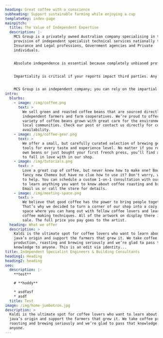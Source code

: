 ```yaml
---
heading: Great coffee with a conscience
subheading: Support sustainable farming while enjoying a cup
templateKey: index-page
mainpitch:
  title: The Value of Independent Expertise
  description: |-
    MCS Group is a privately owned Australian company specialising in the
    provision of independent specialist technical services nationally to the
    Insurance and Legal professions, Government agencies and Private
    individuals.


    Absolute independence is essential because completely unbiased professional opinions will ensure accuracy and impartiality.


    Impartiality is critical if your reports impact third parties. Any connection with services flowing from reports must be entirely accurate and precise and for this reason MCS Group does not undertake restoration or repair work.


    MCS Group is an independent company; you can rely on the impartial advice we provide.
intro:
  blurbs:
    - image: /img/coffee.png
      text: >
        We sell green and roasted coffee beans that are sourced directly from
        independent farmers and farm cooperatives. We’re proud to offer a
        variety of coffee beans grown with great care for the environment and
        local communities. Check our post or contact us directly for current
        availability.
    - image: /img/coffee-gear.png
      text: >
        We offer a small, but carefully curated selection of brewing gear and
        tools for every taste and experience level. No matter if you roast your
        own beans or just bought your first french press, you’ll find a gadget
        to fall in love with in our shop.
    - image: /img/tutorials.png
      text: >
        Love a great cup of coffee, but never knew how to make one? Bought a
        fancy new Chemex but have no clue how to use it? Don't worry, we’re here
        to help. You can schedule a custom 1-on-1 consultation with our baristas
        to learn anything you want to know about coffee roasting and brewing.
        Email us or call the store for details.
    - image: /img/meeting-space.png
      text: >
        We believe that good coffee has the power to bring people together.
        That’s why we decided to turn a corner of our shop into a cozy meeting
        space where you can hang out with fellow coffee lovers and learn about
        coffee making techniques. All of the artwork on display there is for
        sale. The full price you pay goes to the artist.
  heading: What we offer
  description: >
    Kaldi is the ultimate spot for coffee lovers who want to learn about their
    java’s origin and support the farmers that grew it. We take coffee
    production, roasting and brewing seriously and we’re glad to pass that
    knowledge to anyone. This is an edit via identity...
title: Independent Specialist Engineers & Building Consultants
heading1: Heading
heading2: heading
seo:
  description: |-
    **test**

    # **hoddy**

    * asdfasf
    * asdf
  title: Test
image: /img/home-jumbotron.jpg
description: >
  Kaldi is the ultimate spot for coffee lovers who want to learn about their
  java’s origin and support the farmers that grew it. We take coffee production,
  roasting and brewing seriously and we’re glad to pass that knowledge to
  anyone.
---
```

